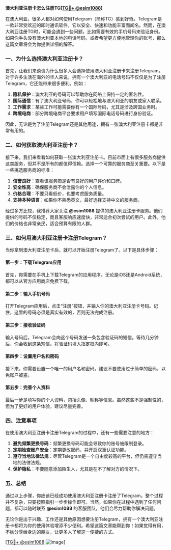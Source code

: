 **澳大利亚注册卡怎么注册TG[[TG💪+ @esim1088](https://t.me/s/esim1088)]**

在澳大利亚，很多人都对如何使用Telegram（简称TG）感到好奇。Telegram是一款非常受欢迎的即时通讯软件，它以安全、快速和功能丰富而闻名。然而，在澳大利亚注册TG时，可能会遇到一些问题，比如需要有效的手机号码来验证身份。如果你手头没有澳大利亚本地的电话号码，或者希望更方便地管理你的账号，那么这篇文章将会为你提供详细的解答。

### **一、为什么选择澳大利亚注册卡？**

首先，让我们来谈谈为什么很多人会选择使用澳大利亚注册卡来注册Telegram。对于许多生活在海外的华人来说，拥有一个澳大利亚的电话号码不仅仅是为了注册Telegram，它还能带来很多便利。例如：

1. **隐私保护**：澳大利亚的号码可以帮助你在网络上保持一定的匿名性。
2. **国际通信**：有了澳大利亚号码，你可以轻松地与澳大利亚的朋友或家人联系。
3. **工作需求**：某些工作可能需要你有一个国际号码，尤其是涉及跨国业务时。
4. **跨境电商**：部分跨境电商平台要求用户填写国际电话号码进行身份验证。

因此，无论是为了注册Telegram还是其他用途，拥有一张澳大利亚注册卡都是非常有用的。

### **二、如何获取澳大利亚注册卡？**

接下来，我们来看看如何获取一张澳大利亚注册卡。目前市面上有很多服务商提供这类服务，但并不是所有的都值得信赖。选择一个可靠的服务商至关重要。以下是一些挑选服务商的标准：

1. **信誉良好**：查看该服务商是否有良好的用户评价和口碑。
2. **安全性高**：确保服务商不会泄露你的个人信息。
3. **价格合理**：不要只看低价，也要考虑服务质量。
4. **支持多种语言**：如果你不熟悉英文，最好选择支持中文的服务商。

经过多方比较，我推荐大家关注 **@esim1088** 提供的澳大利亚注册卡服务。他们提供的号码不仅稳定，而且客服响应速度快，非常适合初次尝试的用户。此外，他们的价格也非常亲民，适合预算有限的人群。

### **三、如何用澳大利亚注册卡注册Telegram？**

当你拿到澳大利亚注册卡后，就可以开始注册Telegram了。以下是具体步骤：

#### **第一步：下载Telegram应用**
首先，你需要在手机上下载Telegram的应用程序。无论是iOS还是Android系统，都可以从官方应用商店免费下载。

#### **第二步：输入手机号码**
打开Telegram应用后，点击“注册”按钮，并输入你的澳大利亚注册卡号码。记住，这里的号码必须是真实有效的，否则无法完成注册。

#### **第三步：接收验证码**
输入号码后，Telegram会向这个号码发送一条包含验证码的短信。等待几分钟后，你会收到这条短信。将验证码填入指定框内即可。

#### **第四步：设置用户名和密码**
接下来，你需要设置一个唯一的用户名和密码。建议不要使用过于简单的密码，以免账户被盗。

#### **第五步：完善个人资料**
最后一步是填写你的个人资料，包括头像、昵称等信息。虽然这些不是强制性的，但为了更好的用户体验，建议尽量完善。

### **四、注意事项**

在使用澳大利亚注册卡注册Telegram的过程中，还有一些需要注意的地方：

1. **避免频繁更换号码**：频繁更换号码可能会导致你的账号被限制登录。
2. **定期检查账户安全**：定期更改密码，并开启双重认证功能。
3. **遵守当地法律法规**：尽管Telegram是一个自由度较高的平台，但仍需遵守当地的法律法规。
4. **保护隐私**：不要随意添加陌生人，尤其是在不了解对方的情况下。

### **五、总结**

通过以上步骤，你应该已经成功使用澳大利亚注册卡注册了Telegram。整个过程并不复杂，只要按照指引一步步操作即可。当然，如果你在过程中遇到了任何问题，都可以随时联系 **@esim1088** 的客服团队，他们会尽力帮助你解决问题。

无论你是出于兴趣、工作还是其他原因想要注册Telegram，拥有一个澳大利亚注册卡都将为你的使用体验增添不少便利。希望这篇文章能帮到你！如果觉得有用，不妨分享给身边的朋友，让更多人了解这一便捷的方式。

[[TG💪+ @esim1088](https://t.me/s/esim1088) ![Image](https://i.postimg.cc/4NQfJmqS/Snipaste-2025-05-13-00-14-12.png)]